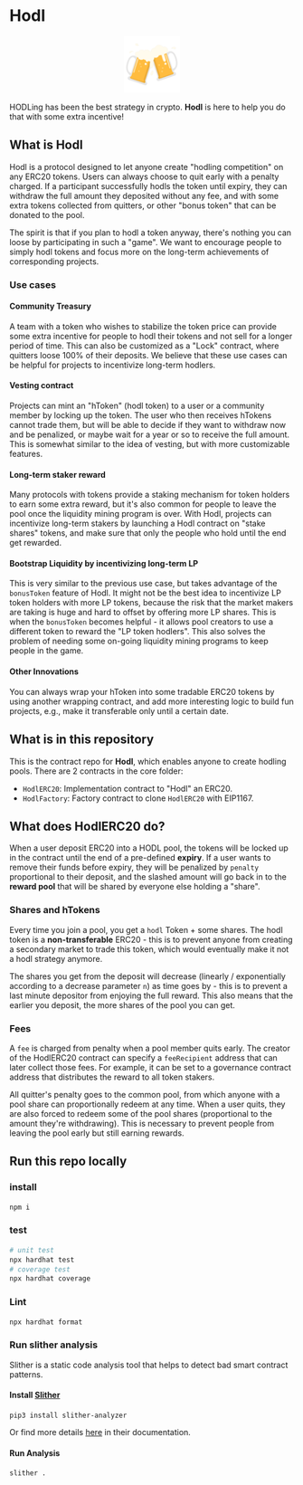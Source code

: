 # Hodl

<p align="center">
<img src="./imgs/beers.png" width="100" height="100">
</p>

HODLing has been the best strategy in crypto. **Hodl** is here to help you do that with some extra incentive!

## What is Hodl

Hodl is a protocol designed to let anyone create "hodling competition" on any ERC20 tokens. Users can always choose to quit early with a penalty charged. If a participant successfully hodls the token until expiry, they can withdraw the full amount they deposited without any fee, and with some extra tokens collected from quitters, or other "bonus token" that can be donated to the pool.

The spirit is that if you plan to hodl a token anyway, there's nothing you can loose by participating in such a "game". We want to encourage people to simply hodl tokens and focus more on the long-term achievements of corresponding projects.

### Use cases

#### Community Treasury
A team with a token who wishes to stabilize the token price can provide some extra incentive for people to hodl their tokens and not sell for a longer period of time. This can also be customized as a "Lock" contract, where quitters loose 100% of their deposits. We believe that these use cases can be helpful for projects to incentivize long-term hodlers.

#### Vesting contract
Projects can mint an "hToken" (hodl token) to a user or a community member by locking up the token. The user who then receives hTokens cannot trade them, but will be able to decide if they want to withdraw now and be penalized, or maybe wait for a year or so to receive the full amount. This is somewhat similar to the idea of vesting, but with more customizable features.

#### Long-term staker reward
Many protocols with tokens provide a staking mechanism for token holders to earn some extra reward, but it's also common for people to leave the pool once the liquidity mining program is over. With Hodl, projects can incentivize long-term stakers by launching a Hodl contract on "stake shares" tokens, and make sure that only the people who hold until the end get rewarded.

#### Bootstrap Liquidity by incentivizing long-term LP
This is very similar to the previous use case, but takes advantage of the `bonusToken` feature of Hodl. It might not be the best idea to incentivize LP token holders with more LP tokens, because the risk that the market makers are taking is huge and hard to offset by offering more LP shares. This is when the `bonusToken` becomes helpful - it allows pool creators to use a different token to reward the "LP token hodlers". This also solves the problem of needing some on-going liquidity mining programs to keep people in the game.

#### Other Innovations
You can always wrap your hToken into some tradable ERC20 tokens by using another wrapping contract, and add more interesting logic to build fun projects, e.g., make it transferable only until a certain date.


## What is in this repository

This is the contract repo for **Hodl**, which enables anyone to create hodling pools. There are 2 contracts in the core folder:

- `HodlERC20`: Implementation contract to "Hodl" an ERC20.
- `HodlFactory`: Factory contract to clone `HodlERC20` with EIP1167.

## What does HodlERC20 do?

When a user deposit ERC20 into a HODL pool, the tokens will be locked up in the contract until the end of a pre-defined **expiry**. If a user wants to remove their funds before expiry, they will be penalized by `penalty` proportional to their deposit, and the slashed amount will go back in to the **reward pool** that will be shared by everyone else holding a "share".

### Shares and hTokens

Every time you join a pool, you get a `hodl` Token + some shares. The hodl token is a **non-transferable** ERC20 - this is to prevent anyone from creating a secondary market to trade this token, which would eventually make it not a hodl strategy anymore.

The shares you get from the deposit will decrease (linearly / exponentially according to a decrease parameter `n`) as time goes by - this is to prevent a last minute depositor from enjoying the full reward. This also means that the earlier you deposit, the more shares of the pool you can get.

### Fees

A `fee` is charged from penalty when a pool member quits early. The creator of the HodlERC20 contract can specify a `feeRecipient` address that can later collect those fees. For example, it can be set to a governance contract address that distributes the reward to all token stakers.

All quitter's penalty goes to the common pool, from which anyone with a pool share can proportionally redeem at any time.
When a user quits, they are also forced to redeem some of the pool shares (proportional to the amount they're withdrawing). This is necessary to prevent people from leaving the pool early but still earning rewards.

## Run this repo locally

### install

```bash
npm i 
```

### test

```bash
# unit test
npx hardhat test
# coverage test
npx hardhat coverage 
```

### Lint

```bash
npx hardhat format
```

### Run slither analysis

Slither is a static code analysis tool that helps to detect bad smart contract patterns.

#### Install [Slither](https://github.com/crytic/slither)
```
pip3 install slither-analyzer
```
Or find more details [here](https://github.com/crytic/slither#how-to-install) in their documentation.

#### Run Analysis

```
slither .
```
